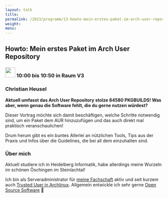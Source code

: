 ```yaml
---
layout: talk
title:
permalink: /2023/programm/13-howto-mein-erstes-paket-im-arch-user-repository/
weight:
menu:
---
```

## Howto: Mein erstes Paket im Arch User Repository

### <img height = "32" src="../../../images/talk.svg"> 10:00 bis 10:50 in Raum V3

### Christian Heusel

**Aktuell umfasst das Arch User Repository stolze 84580 PKGBUILDS! Was aber, wenn genau die Software fehlt, die du gerne nutzen würdest?**

Dieser Vortrag möchte sich damit beschäftigen, welche Schritte notwendig sind, um ein Paket dem AUR hinzuzufügen und das auch direkt mal praktisch veranschaulichen!

Drum herum gibt es ein buntes Allerlei an nützlichen Tools, Tips aus der Praxis und Infos über die Guidelines, die bei all dem einzuhalten sind.

### Über mich

Aktuell studiere ich in Heidelberg Informatik, habe allerdings meine Wurzeln im schönen Öschingen im Steinlachtal! 

Ich bin als Serveradministrator für [meine Fachschaft](github.com/FachschaftMathPhysInfo/) aktiv und seit kurzem auch [Trusted User in Archlinux](https://archlinux.org/people/trusted-users/#gromit). Allgemein entwickle ich sehr gerne [Open Source Software](https://github.com/christian-heusel) 🚀

